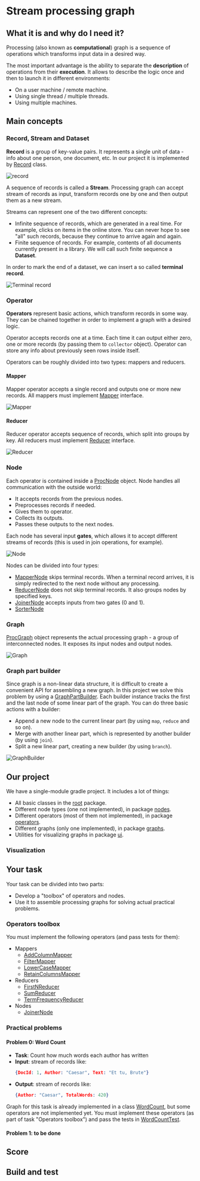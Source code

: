 # Stream processing graph

## What it is and why do I need it?

Processing (also known as **computational**) graph is a sequence of operations which transforms input data in a desired way.       

The most important advantage is the ability to separate the **description** of operations from their **execution**. It allows to describe the logic once and then to launch it in different environments:
* On a user machine / remote machine.
* Using single thread / multiple threads.
* Using multiple machines.     

## Main concepts

### Record, Stream and Dataset

**Record** is a group of key-value pairs. It represents a single unit of data - info about one person, one document, etc. In our project it is implemented by [Record](src/main/java/io/github/javaasasecondlanguage/homework01/Record.java) class. 

![record](pics/record.png)

A sequence of records is called a **Stream**. Processing graph can accept stream of records as input, transform records one by one and then output them as a new stream.  

Streams can represent one of the two different concepts:
* Infinite sequence of records, which are generated in a real time. For example, clicks on items in the online store. You can never hope to see "all" such records, because they continue to arrive again and again. 
* Finite sequence of records. For example, contents of all documents currently present in a library. We will call such finite sequence a **Dataset**. 

In order to mark the end of a dataset, we can insert a so called **terminal record**.     

![Terminal record](pics/terminal_record.png)

### Operator

**Operators** represent basic actions, which transform records in some way. They can be chained together in order to implement a graph with a desired logic.

Operator accepts records one at a time. Each time it can output either zero, one or more records (by passing them to `collector` object). Operator can store any info about previously seen rows inside itself.      

Operators can be roughly divided into two types: mappers and reducers.

#### Mapper

Mapper operator accepts a single record and outputs one or more new records. All mappers must implement [Mapper](src/main/java/io/github/javaasasecondlanguage/homework01/ops/Mapper.java) interface.

![Mapper](pics/mapper.png)

#### Reducer

Reducer operator accepts sequence of records, which split into groups by key. All reducers must implement [Reducer](src/main/java/io/github/javaasasecondlanguage/homework01/ops/Reducer.java) interface.

![Reducer](pics/reducer.png)

### Node

Each operator is contained inside a [ProcNode](src/main/java/io/github/javaasasecondlanguage/homework01/nodes/ProcNode.java) object. Node handles all communication with the outside world: 
* It accepts records from the previous nodes.
* Preprocesses records if needed.
* Gives them to operator.
* Collects its outputs.
* Passes these outputs to the next nodes.

Each node has several input **gates**, which allows it to accept different streams of records (this is used in join operations, for example).  
   
![Node](pics/node.png)

Nodes can be divided into four types:
* [MapperNode](src/main/java/io/github/javaasasecondlanguage/homework01/nodes/MapperNode.java) skips terminal records. When a terminal record arrives, it is simply redirected to the next node without any processing.
* [ReducerNode](src/main/java/io/github/javaasasecondlanguage/homework01/nodes/ReducerNode.java) does not skip terminal records. It also groups nodes by specified keys.
* [JoinerNode](src/main/java/io/github/javaasasecondlanguage/homework01/nodes/JoinerNode.java) accepts inputs from two gates (0 and 1). 
* [SorterNode](src/main/java/io/github/javaasasecondlanguage/homework01/nodes/SorterNode.java)
   
  

### Graph

[ProcGraph](src/main/java/io/github/javaasasecondlanguage/homework01/ProcGraph.java) object represents the actual processing graph - a group of interconnected nodes. It exposes its input nodes and output nodes.  
 
![Graph](pics/graph.png)

### Graph part builder

Since graph is a non-linear data structure, it is difficult to create a convenient API for assembling a new graph. In this project we solve this problem by using a [GraphPartBuilder](/src/main/java/io/github/javaasasecondlanguage/homework01/GraphPartBuilder.java). Each builder instance tracks the first and the last node of some linear part of the graph. You can do three basic actions with a builder:

* Append a new node to the current linear part (by using `map`, `reduce` and so on).
* Merge with another linear part, which is represented by another builder (by using `join`).
* Split a new linear part, creating a new builder (by using `branch`).  
  

![GraphBuilder](pics/builder.png)

## Our project

We have a single-module gradle project. It includes a lot of things:
* All basic classes in the [root](src/main/java/io/github/javaasasecondlanguage/homework01) package.
* Different node types (one not implemented), in package [nodes](src/main/java/io/github/javaasasecondlanguage/homework01/nodes).
* Different operators (most of them not implemented), in package [operators](src/main/java/io/github/javaasasecondlanguage/homework01/operators).
* Different graphs (only one implemented), in package  [graphs](src/main/java/io/github/javaasasecondlanguage/homework01/graphs).
* Utilities for visualizing graphs in package [ui](src/main/java/io/github/javaasasecondlanguage/homework01/ui). 

### Visualization

## Your task

Your task can be divided into two parts:
* Develop a "toolbox" of operators and nodes. 
* Use it to assemble processing graphs for solving actual practical problems.

### Operators toolbox

You must implement the following operators (and pass tests for them):
* Mappers
    - [AddColumnMapper](src/main/java/io/github/javaasasecondlanguage/homework01/ops/mappers/AddColumnMapper.java)
    - [FilterMapper](src/main/java/io/github/javaasasecondlanguage/homework01/ops/mappers/FilterMapper.java)
    - [LowerCaseMapper](src/main/java/io/github/javaasasecondlanguage/homework01/ops/mappers/LowerCaseMapper.java)
    - [RetainColumnsMapper](src/main/java/io/github/javaasasecondlanguage/homework01/ops/mappers/RetainColumnsMapper.java)
* Reducers
    - [FirstNReducer](src/main/java/io/github/javaasasecondlanguage/homework01/ops/reducers/FirstNReducer.java)
    - [SumReducer](src/main/java/io/github/javaasasecondlanguage/homework01/ops/reducers/SumReducer.java)
    - [TermFrequencyReducer](src/main/java/io/github/javaasasecondlanguage/homework01/ops/reducers/TermFrequencyReducer.java)
* Nodes
    - [JoinerNode](src/main/java/io/github/javaasasecondlanguage/homework01/nodes/JoinerNode.java)
    
### Practical problems

#### Problem 0: Word Count

* **Task**: Count how much words each author has written
* **Input**: stream of records like:
    ```json
    {DocId: 1, Author: "Caesar", Text: "Et tu, Brute"}
    ```
* **Output**: stream of records like:
    ```json
    {Author: "Caesar", TotalWords: 420}
    ```

Graph for this task is already implemented in a class [WordCount](src/main/java/io/github/javaasasecondlanguage/homework01/graphs/WordCount.java), but some operators are not implemented yet. You must implement these operators (as part of task "Operators toolbox") and pass the tests in [WordCountTest](src/test/java/io/github/javaasasecondlanguage/homework01/graphs/WordCountTest.java). 

#### Problem 1: to be done

## Score

## Build and test
 